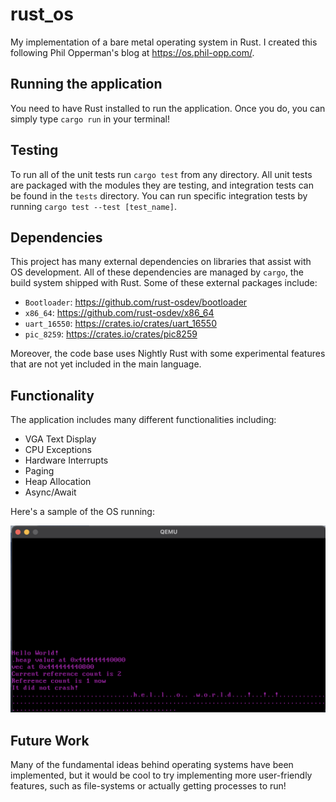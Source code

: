 # rust_os 

My implementation of a bare metal operating system in Rust. I created this following Phil Opperman's blog at https://os.phil-opp.com/. 

## Running the application

You need to have Rust installed to run the application. Once you do, you can simply type `cargo run` in your terminal!

## Testing 

To run all of the unit tests run `cargo test` from any directory. All unit tests are packaged with the modules they are testing, and integration tests can be found in the `tests` directory. You can run specific integration tests by running `cargo test --test [test_name]`. 

## Dependencies 
This project has many external dependencies on libraries that assist with OS development. All of these dependencies are managed by `cargo`, the build system shipped with Rust. Some of these external packages include: 
* `Bootloader`: https://github.com/rust-osdev/bootloader
* `x86_64`: https://github.com/rust-osdev/x86_64
* `uart_16550`: https://crates.io/crates/uart_16550
* `pic_8259`: https://crates.io/crates/pic8259

Moreover, the code base uses Nightly Rust with some experimental features that are not yet included in the main language.

## Functionality 

The application includes many different functionalities including: 
* VGA Text Display 
* CPU Exceptions
* Hardware Interrupts
* Paging 
* Heap Allocation
* Async/Await 

Here's a sample of the OS running: 

![Sample execution of OS](./rust_os_image.png)

## Future Work

Many of the fundamental ideas behind operating systems have been implemented, but it would be cool to try implementing more user-friendly features, such as file-systems or actually getting processes to run! 
